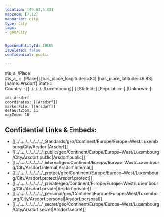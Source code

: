 ```yaml
---
location: [49.83,5.83] 
mapzoom: [7,12] 
mapmarker: city 
type: City
tags:
- geo/City


SpocWebEntityId: 28885
isDeleted: false
confidential: public

---
```

#is_a_/Place  
#is_a_ :: [[Place]] 
[has_place_longitude::5.83] 
[has_place_latitude::49.83] 
[name::Arsdorf] 
State ::  
Country :: [[../../../../Luxembourg]] ] 
[StateId::] 
[Population::] 
[Unknown::] 


```leaflet
id: Arsdorf
coordinates: [[Arsdorf]] 
markerFile: [[Arsdorf]] 
defaultZoom: 11 
maxZoom: 18
```


## Confidential Links & Embeds: 
- [[../../../../../../../_Standards/geo/Continent/Europe/Europe~West/Luxembourg/City/Arsdorf|Arsdorf]] 
- [[../../../../../../../_public/geo/Continent/Europe/Europe~West/Luxembourg/City/Arsdorf.public|Arsdorf.public]] 
- [[../../../../../../../_internal/geo/Continent/Europe/Europe~West/Luxembourg/City/Arsdorf.internal|Arsdorf.internal]] 
- [[../../../../../../../_protect/geo/Continent/Europe/Europe~West/Luxembourg/City/Arsdorf.protect|Arsdorf.protect]] 
- [[../../../../../../../_private/geo/Continent/Europe/Europe~West/Luxembourg/City/Arsdorf.private|Arsdorf.private]] 
- [[../../../../../../../_personal/geo/Continent/Europe/Europe~West/Luxembourg/City/Arsdorf.personal|Arsdorf.personal]] 
- [[../../../../../../../_secret/geo/Continent/Europe/Europe~West/Luxembourg/City/Arsdorf.secret|Arsdorf.secret]] 
